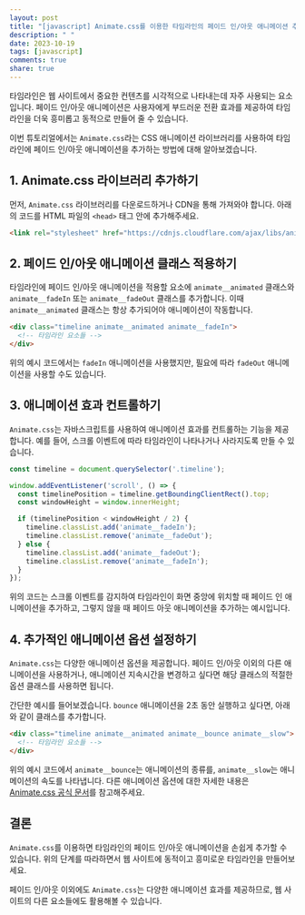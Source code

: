```yaml
---
layout: post
title: "[javascript] Animate.css를 이용한 타임라인의 페이드 인/아웃 애니메이션 추가하기"
description: " "
date: 2023-10-19
tags: [javascript]
comments: true
share: true
---
```


타임라인은 웹 사이트에서 중요한 컨텐츠를 시각적으로 나타내는데 자주 사용되는 요소입니다. 페이드 인/아웃 애니메이션은 사용자에게 부드러운 전환 효과를 제공하여 타임라인을 더욱 흥미롭고 동적으로 만들어 줄 수 있습니다.

이번 튜토리얼에서는 `Animate.css`라는 CSS 애니메이션 라이브러리를 사용하여 타임라인에 페이드 인/아웃 애니메이션을 추가하는 방법에 대해 알아보겠습니다.

## 1. Animate.css 라이브러리 추가하기

먼저, `Animate.css` 라이브러리를 다운로드하거나 CDN을 통해 가져와야 합니다. 아래의 코드를 HTML 파일의 `<head>` 태그 안에 추가해주세요.

```html
<link rel="stylesheet" href="https://cdnjs.cloudflare.com/ajax/libs/animate.css/4.1.1/animate.min.css">
```

## 2. 페이드 인/아웃 애니메이션 클래스 적용하기

타임라인에 페이드 인/아웃 애니메이션을 적용할 요소에 `animate__animated` 클래스와 `animate__fadeIn` 또는 `animate__fadeOut` 클래스를 추가합니다. 이때 `animate__animated` 클래스는 항상 추가되어야 애니메이션이 작동합니다.

```html
<div class="timeline animate__animated animate__fadeIn">
  <!-- 타임라인 요소들 -->
</div>
```

위의 예시 코드에서는 `fadeIn` 애니메이션을 사용했지만, 필요에 따라 `fadeOut` 애니메이션을 사용할 수도 있습니다.

## 3. 애니메이션 효과 컨트롤하기

`Animate.css`는 자바스크립트를 사용하여 애니메이션 효과를 컨트롤하는 기능을 제공합니다. 예를 들어, 스크롤 이벤트에 따라 타임라인이 나타나거나 사라지도록 만들 수 있습니다.

```javascript
const timeline = document.querySelector('.timeline');

window.addEventListener('scroll', () => {
  const timelinePosition = timeline.getBoundingClientRect().top;
  const windowHeight = window.innerHeight;

  if (timelinePosition < windowHeight / 2) {
    timeline.classList.add('animate__fadeIn');
    timeline.classList.remove('animate__fadeOut');
  } else {
    timeline.classList.add('animate__fadeOut');
    timeline.classList.remove('animate__fadeIn');
  }
});
```

위의 코드는 스크롤 이벤트를 감지하여 타임라인이 화면 중앙에 위치할 때 페이드 인 애니메이션을 추가하고, 그렇지 않을 때 페이드 아웃 애니메이션을 추가하는 예시입니다.

## 4. 추가적인 애니메이션 옵션 설정하기

`Animate.css`는 다양한 애니메이션 옵션을 제공합니다. 페이드 인/아웃 이외의 다른 애니메이션을 사용하거나, 애니메이션 지속시간을 변경하고 싶다면 해당 클래스의 적절한 옵션 클래스를 사용하면 됩니다.

간단한 예시를 들어보겠습니다. `bounce` 애니메이션을 2초 동안 실행하고 싶다면, 아래와 같이 클래스를 추가합니다.

```html
<div class="timeline animate__animated animate__bounce animate__slow">
  <!-- 타임라인 요소들 -->
</div>
```

위의 예시 코드에서 `animate__bounce`는 애니메이션의 종류를, `animate__slow`는 애니메이션의 속도를 나타냅니다. 다른 애니메이션 옵션에 대한 자세한 내용은 [Animate.css 공식 문서](https://animate.style/)를 참고해주세요.

## 결론

`Animate.css`를 이용하면 타임라인의 페이드 인/아웃 애니메이션을 손쉽게 추가할 수 있습니다. 위의 단계를 따라하면서 웹 사이트에 동적이고 흥미로운 타임라인을 만들어보세요.

페이드 인/아웃 이외에도 `Animate.css`는 다양한 애니메이션 효과를 제공하므로, 웹 사이트의 다른 요소들에도 활용해볼 수 있습니다.